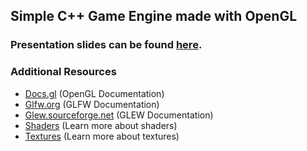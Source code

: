 ## Simple C++ Game Engine made with OpenGL

### Presentation slides can be found [here](https://docs.google.com/presentation/d/1ql5qFzYJMgJSamTlw_SR5CoNBCkJJboqqyc3qjl2yfo/edit?usp=sharing).

### Additional Resources

* [Docs.gl](https://docs.gl/) (OpenGL Documentation)
* [Glfw.org](https://www.glfw.org/docs/3.3/) (GLFW Documentation)
* [Glew.sourceforge.net](http://glew.sourceforge.net/basic.html) (GLEW Documentation)
* [Shaders](https://learnopengl.com/Getting-started/Shaders) (Learn more about shaders)
* [Textures](https://learnopengl.com/Getting-started/Textures) (Learn more about textures)


